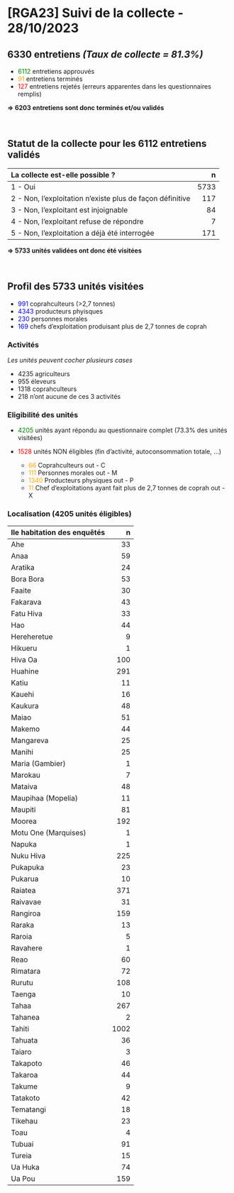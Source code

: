 # \[RGA23\] Suivi de la collecte - 28/10/2023

## 6330 entretiens *(Taux de collecte = 81.3%)*

-   <font color = "Green">6112</font> entretiens approuvés
-   <font color = "Orange">91</font> entretiens terminés
-   <font color = "Red">127</font> entretiens rejetés (erreurs
    apparentes dans les questionnaires remplis)

**=&gt; 6203 entretiens sont donc terminés et/ou validés**

<br/>

## Statut de la collecte pour les 6112 entretiens validés

<table>
<thead>
<tr class="header">
<th style="text-align: left;">La collecte est-elle possible ?</th>
<th style="text-align: right;">n</th>
</tr>
</thead>
<tbody>
<tr class="odd">
<td style="text-align: left;">1 - Oui</td>
<td style="text-align: right;">5733</td>
</tr>
<tr class="even">
<td style="text-align: left;">2 - Non, l’exploitation n’existe plus de
façon définitive</td>
<td style="text-align: right;">117</td>
</tr>
<tr class="odd">
<td style="text-align: left;">3 - Non, l’exploitant est injoignable</td>
<td style="text-align: right;">84</td>
</tr>
<tr class="even">
<td style="text-align: left;">4 - Non, l’exploitant refuse de
répondre</td>
<td style="text-align: right;">7</td>
</tr>
<tr class="odd">
<td style="text-align: left;">5 - Non, l’exploitation a déjà été
interrogée</td>
<td style="text-align: right;">171</td>
</tr>
</tbody>
</table>

**=&gt; 5733 unités validées ont donc été visitées**

<br/>

## Profil des 5733 unités visitées

-   <font color = "Blue">991</font> coprahculteurs (&gt;2,7 tonnes)
-   <font color = "Blue">4343</font> producteurs phyisques
-   <font color = "Blue">230</font> personnes morales
-   <font color = "Blue">169</font> chefs d’exploitation produisant plus
    de 2,7 tonnes de coprah

### Activités

*Les unités peuvent cocher plusieurs cases*

-   4235 agriculteurs
-   955 éleveurs
-   1318 coprahculteurs
-   218 n’ont aucune de ces 3 activités

### Eligibilité des unités

-   <font color = "Green">4205</font> unités ayant répondu au
    questionnaire complet (73.3% des unités visitées)

-   <font color = "Red">1528</font> unités NON éligibles (fin
    d’activité, autoconsommation totale, …)

    -   <font color = "Orange">66</font> Coprahculteurs out - C
    -   <font color = "Orange">111</font> Personnes morales out - M
    -   <font color = "Orange">1340</font> Producteurs physiques out - P
    -   <font color = "Orange">11</font> Chef d’exploitations ayant fait
        plus de 2,7 tonnes de coprah out - X

### Localisation (4205 unités éligibles)

<table>
<thead>
<tr class="header">
<th style="text-align: left;">Ile habitation des enquêtés</th>
<th style="text-align: right;">n</th>
</tr>
</thead>
<tbody>
<tr class="odd">
<td style="text-align: left;">Ahe</td>
<td style="text-align: right;">33</td>
</tr>
<tr class="even">
<td style="text-align: left;">Anaa</td>
<td style="text-align: right;">59</td>
</tr>
<tr class="odd">
<td style="text-align: left;">Aratika</td>
<td style="text-align: right;">24</td>
</tr>
<tr class="even">
<td style="text-align: left;">Bora Bora</td>
<td style="text-align: right;">53</td>
</tr>
<tr class="odd">
<td style="text-align: left;">Faaite</td>
<td style="text-align: right;">30</td>
</tr>
<tr class="even">
<td style="text-align: left;">Fakarava</td>
<td style="text-align: right;">43</td>
</tr>
<tr class="odd">
<td style="text-align: left;">Fatu Hiva</td>
<td style="text-align: right;">33</td>
</tr>
<tr class="even">
<td style="text-align: left;">Hao</td>
<td style="text-align: right;">44</td>
</tr>
<tr class="odd">
<td style="text-align: left;">Hereheretue</td>
<td style="text-align: right;">9</td>
</tr>
<tr class="even">
<td style="text-align: left;">Hikueru</td>
<td style="text-align: right;">1</td>
</tr>
<tr class="odd">
<td style="text-align: left;">Hiva Oa</td>
<td style="text-align: right;">100</td>
</tr>
<tr class="even">
<td style="text-align: left;">Huahine</td>
<td style="text-align: right;">291</td>
</tr>
<tr class="odd">
<td style="text-align: left;">Katiu</td>
<td style="text-align: right;">11</td>
</tr>
<tr class="even">
<td style="text-align: left;">Kauehi</td>
<td style="text-align: right;">16</td>
</tr>
<tr class="odd">
<td style="text-align: left;">Kaukura</td>
<td style="text-align: right;">48</td>
</tr>
<tr class="even">
<td style="text-align: left;">Maiao</td>
<td style="text-align: right;">51</td>
</tr>
<tr class="odd">
<td style="text-align: left;">Makemo</td>
<td style="text-align: right;">44</td>
</tr>
<tr class="even">
<td style="text-align: left;">Mangareva</td>
<td style="text-align: right;">25</td>
</tr>
<tr class="odd">
<td style="text-align: left;">Manihi</td>
<td style="text-align: right;">25</td>
</tr>
<tr class="even">
<td style="text-align: left;">Maria (Gambier)</td>
<td style="text-align: right;">1</td>
</tr>
<tr class="odd">
<td style="text-align: left;">Marokau</td>
<td style="text-align: right;">7</td>
</tr>
<tr class="even">
<td style="text-align: left;">Mataiva</td>
<td style="text-align: right;">48</td>
</tr>
<tr class="odd">
<td style="text-align: left;">Maupihaa (Mopelia)</td>
<td style="text-align: right;">11</td>
</tr>
<tr class="even">
<td style="text-align: left;">Maupiti</td>
<td style="text-align: right;">81</td>
</tr>
<tr class="odd">
<td style="text-align: left;">Moorea</td>
<td style="text-align: right;">192</td>
</tr>
<tr class="even">
<td style="text-align: left;">Motu One (Marquises)</td>
<td style="text-align: right;">1</td>
</tr>
<tr class="odd">
<td style="text-align: left;">Napuka</td>
<td style="text-align: right;">1</td>
</tr>
<tr class="even">
<td style="text-align: left;">Nuku Hiva</td>
<td style="text-align: right;">225</td>
</tr>
<tr class="odd">
<td style="text-align: left;">Pukapuka</td>
<td style="text-align: right;">23</td>
</tr>
<tr class="even">
<td style="text-align: left;">Pukarua</td>
<td style="text-align: right;">10</td>
</tr>
<tr class="odd">
<td style="text-align: left;">Raiatea</td>
<td style="text-align: right;">371</td>
</tr>
<tr class="even">
<td style="text-align: left;">Raivavae</td>
<td style="text-align: right;">31</td>
</tr>
<tr class="odd">
<td style="text-align: left;">Rangiroa</td>
<td style="text-align: right;">159</td>
</tr>
<tr class="even">
<td style="text-align: left;">Raraka</td>
<td style="text-align: right;">13</td>
</tr>
<tr class="odd">
<td style="text-align: left;">Raroia</td>
<td style="text-align: right;">5</td>
</tr>
<tr class="even">
<td style="text-align: left;">Ravahere</td>
<td style="text-align: right;">1</td>
</tr>
<tr class="odd">
<td style="text-align: left;">Reao</td>
<td style="text-align: right;">60</td>
</tr>
<tr class="even">
<td style="text-align: left;">Rimatara</td>
<td style="text-align: right;">72</td>
</tr>
<tr class="odd">
<td style="text-align: left;">Rurutu</td>
<td style="text-align: right;">108</td>
</tr>
<tr class="even">
<td style="text-align: left;">Taenga</td>
<td style="text-align: right;">10</td>
</tr>
<tr class="odd">
<td style="text-align: left;">Tahaa</td>
<td style="text-align: right;">267</td>
</tr>
<tr class="even">
<td style="text-align: left;">Tahanea</td>
<td style="text-align: right;">2</td>
</tr>
<tr class="odd">
<td style="text-align: left;">Tahiti</td>
<td style="text-align: right;">1002</td>
</tr>
<tr class="even">
<td style="text-align: left;">Tahuata</td>
<td style="text-align: right;">36</td>
</tr>
<tr class="odd">
<td style="text-align: left;">Taiaro</td>
<td style="text-align: right;">3</td>
</tr>
<tr class="even">
<td style="text-align: left;">Takapoto</td>
<td style="text-align: right;">46</td>
</tr>
<tr class="odd">
<td style="text-align: left;">Takaroa</td>
<td style="text-align: right;">44</td>
</tr>
<tr class="even">
<td style="text-align: left;">Takume</td>
<td style="text-align: right;">9</td>
</tr>
<tr class="odd">
<td style="text-align: left;">Tatakoto</td>
<td style="text-align: right;">42</td>
</tr>
<tr class="even">
<td style="text-align: left;">Tematangi</td>
<td style="text-align: right;">18</td>
</tr>
<tr class="odd">
<td style="text-align: left;">Tikehau</td>
<td style="text-align: right;">23</td>
</tr>
<tr class="even">
<td style="text-align: left;">Toau</td>
<td style="text-align: right;">4</td>
</tr>
<tr class="odd">
<td style="text-align: left;">Tubuai</td>
<td style="text-align: right;">91</td>
</tr>
<tr class="even">
<td style="text-align: left;">Tureia</td>
<td style="text-align: right;">15</td>
</tr>
<tr class="odd">
<td style="text-align: left;">Ua Huka</td>
<td style="text-align: right;">74</td>
</tr>
<tr class="even">
<td style="text-align: left;">Ua Pou</td>
<td style="text-align: right;">159</td>
</tr>
</tbody>
</table>
